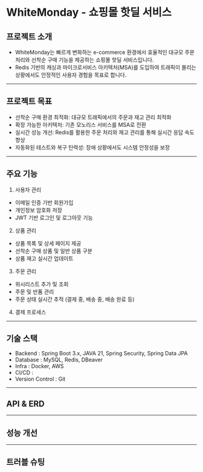 # WhiteMonday - 쇼핑몰 핫딜 서비스


## 프로젝트 소개
- WhiteMonday는 빠르게 변화하는 e-commerce 환경에서 효율적인 대규모 주문 처리와 선착순 구매 기능을 제공하는 쇼핑몰 핫딜 서비스입니다.
- Redis 기반의 캐싱과 마이크로서비스 아키텍처(MSA)를 도입하여 트래픽이 몰리는 상황에서도 안정적인 사용자 경험을 목표로 합니다.
---

## 프로젝트 목표
- 선착순 구매 환경 최적화: 대규모 트래픽에서의 주문과 재고 관리 최적화
- 확장 가능한 아키텍처: 기존 모노리스 서비스를 MSA로 전환
- 실시간 성능 개선: Redis를 활용한 주문 처리와 재고 관리를 통해 실시간 응답 속도 향상
- 자동화된 테스트와 복구 탄력성: 장애 상황에서도 시스템 안정성을 보장
---
## 주요 기능

1. 사용자 관리

- 이메일 인증 기반 회원가입
- 개인정보 암호화 저장
- JWT 기반 로그인 및 로그아웃 기능

2. 상품 관리

- 상품 목록 및 상세 페이지 제공
- 선착순 구매 상품 및 일반 상품 구분
- 상품 재고 실시간 업데이트

3. 주문 관리

- 위시리스트 추가 및 조회
- 주문 및 반품 관리
- 주문 상태 실시간 추적 (결제 중, 배송 중, 배송 완료 등)

4. 결제 프로세스

---

## 기술 스택
- Backend : Spring Boot 3.x, JAVA 21, Spring Security, Spring Data JPA
- Database : MySQL, Redis, DBeaver
- Infra : Docker, AWS
- CI/CD :
- Version Control : Git
---

## API & ERD

---

## 성능 개선

---

## 트러블 슈팅


